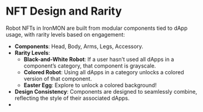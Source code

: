 # NFT Design and Rarity

Robot NFTs in IronMON are built from modular components tied to dApp usage, with rarity levels based on engagement:

- **Components**: Head, Body, Arms, Legs, Accessory.
- **Rarity Levels**:
  - **Black-and-White Robot**: If a user hasn’t used all dApps in a component’s category, that component is grayscale.
  - **Colored Robot**: Using all dApps in a category unlocks a colored version of that component.
  - **Easter Egg**: Explore to unlock a colored background!
- **Design Consistency**: Components are designed to seamlessly combine, reflecting the style of their associated dApps.
- 